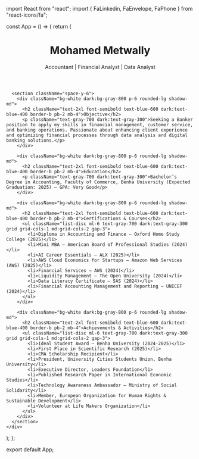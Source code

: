 import React from "react";
import { FaLinkedin, FaEnvelope, FaPhone } from "react-icons/fa";

const App = () => {
  return (
    <div className="bg-gray-50 dark:bg-gray-900 text-gray-900 dark:text-white font-sans p-8 max-w-5xl mx-auto shadow-2xl rounded-2xl transition duration-300">
      <header className="text-center mb-10">
        <h1 className="text-5xl font-extrabold text-blue-600 dark:text-blue-400">Mohamed Metwally</h1>
        <p className="text-xl font-medium mt-3">Accountant | Financial Analyst | Data Analyst</p>
        <div className="flex justify-center gap-6 mt-4 text-blue-600 dark:text-blue-400">
          <a href="tel:+201002347613" className="text-2xl hover:text-blue-800 dark:hover:text-blue-300 transition"><FaPhone /></a>
          <a href="mailto:MohamedMetwally.Mohamed@outlook.com" className="text-2xl hover:text-blue-800 dark:hover:text-blue-300 transition"><FaEnvelope /></a>
          <a href="https://www.linkedin.com/in/mohamed-metwally-0182bb2b5" className="text-2xl hover:text-blue-800 dark:hover:text-blue-300 transition"><FaLinkedin /></a>
        </div>
      </header>

      <section className="space-y-6">
        <div className="bg-white dark:bg-gray-800 p-6 rounded-lg shadow-md">
          <h2 className="text-2xl font-semibold text-blue-600 dark:text-blue-400 border-b pb-2 mb-4">Objective</h2>
          <p className="text-gray-700 dark:text-gray-300">Seeking a Banker position to apply my skills in financial management, customer service, and banking operations. Passionate about enhancing client experience and optimizing financial processes through data analysis and digital banking solutions.</p>
        </div>

        <div className="bg-white dark:bg-gray-800 p-6 rounded-lg shadow-md">
          <h2 className="text-2xl font-semibold text-blue-600 dark:text-blue-400 border-b pb-2 mb-4">Education</h2>
          <p className="text-gray-700 dark:text-gray-300">Bachelor’s Degree in Accounting, Faculty of Commerce, Benha University (Expected Graduation: 2025) – GPA: Very Good</p>
        </div>

        <div className="bg-white dark:bg-gray-800 p-6 rounded-lg shadow-md">
          <h2 className="text-2xl font-semibold text-blue-600 dark:text-blue-400 border-b pb-2 mb-4">Certifications & Courses</h2>
          <ul className="list-disc ml-6 text-gray-700 dark:text-gray-300 grid grid-cols-1 md:grid-cols-2 gap-3">
            <li>Diploma in Accounting and Finance – Oxford Home Study College (2025)</li>
            <li>Mini MBA – American Board of Professional Studies (2024)</li>
            <li>AI Career Essentials – ALX (2025)</li>
            <li>AWS Cloud Economics for Startups – Amazon Web Services (AWS) (2025)</li>
            <li>Financial Services – AWS (2024)</li>
            <li>Liquidity Management – The Open University (2024)</li>
            <li>Data Literacy Certificate – SAS (2024)</li>
            <li>Financial Accounting Management and Reporting – UNICEF (2024)</li>
          </ul>
        </div>

        <div className="bg-white dark:bg-gray-800 p-6 rounded-lg shadow-md">
          <h2 className="text-2xl font-semibold text-blue-600 dark:text-blue-400 border-b pb-2 mb-4">Achievements & Activities</h2>
          <ul className="list-disc ml-6 text-gray-700 dark:text-gray-300 grid grid-cols-1 md:grid-cols-2 gap-3">
            <li>Ideal Student Award – Benha University (2024-2025)</li>
            <li>First Place in Scientific Research (2025)</li>
            <li>CMA Scholarship Recipient</li>
            <li>President, University Cities Students Union, Benha University</li>
            <li>Executive Director, Leaders Foundation</li>
            <li>Published Research Paper in International Economic Studies</li>
            <li>Technology Awareness Ambassador – Ministry of Social Solidarity</li>
            <li>Member, European Organization for Human Rights & Sustainable Development</li>
            <li>Volunteer at Life Makers Organization</li>
          </ul>
        </div>
      </section>
    </div>
  );
};

export default App;
